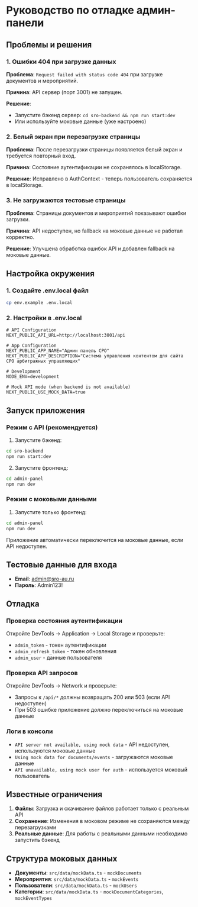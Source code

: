 # Руководство по отладке админ-панели

## Проблемы и решения

### 1. Ошибки 404 при загрузке данных

**Проблема**: `Request failed with status code 404` при загрузке документов и мероприятий.

**Причина**: API сервер (порт 3001) не запущен.

**Решение**: 
- Запустите бэкенд сервер: `cd sro-backend && npm run start:dev`
- Или используйте моковые данные (уже настроено)

### 2. Белый экран при перезагрузке страницы

**Проблема**: После перезагрузки страницы появляется белый экран и требуется повторный вход.

**Причина**: Состояние аутентификации не сохранялось в localStorage.

**Решение**: Исправлено в AuthContext - теперь пользователь сохраняется в localStorage.

### 3. Не загружаются тестовые страницы

**Проблема**: Страницы документов и мероприятий показывают ошибки загрузки.

**Причина**: API недоступен, но fallback на моковые данные не работал корректно.

**Решение**: Улучшена обработка ошибок API и добавлен fallback на моковые данные.

## Настройка окружения

### 1. Создайте .env.local файл

```bash
cp env.example .env.local
```

### 2. Настройки в .env.local

```env
# API Configuration
NEXT_PUBLIC_API_URL=http://localhost:3001/api

# App Configuration
NEXT_PUBLIC_APP_NAME="Админ панель СРО"
NEXT_PUBLIC_APP_DESCRIPTION="Система управления контентом для сайта СРО арбитражных управляющих"

# Development
NODE_ENV=development

# Mock API mode (when backend is not available)
NEXT_PUBLIC_USE_MOCK_DATA=true
```

## Запуск приложения

### Режим с API (рекомендуется)

1. Запустите бэкенд:
```bash
cd sro-backend
npm run start:dev
```

2. Запустите фронтенд:
```bash
cd admin-panel
npm run dev
```

### Режим с моковыми данными

1. Запустите только фронтенд:
```bash
cd admin-panel
npm run dev
```

Приложение автоматически переключится на моковые данные, если API недоступен.

## Тестовые данные для входа

- **Email**: admin@sro-au.ru
- **Пароль**: Admin123!

## Отладка

### Проверка состояния аутентификации

Откройте DevTools → Application → Local Storage и проверьте:
- `admin_token` - токен аутентификации
- `admin_refresh_token` - токен обновления
- `admin_user` - данные пользователя

### Проверка API запросов

Откройте DevTools → Network и проверьте:
- Запросы к `/api/*` должны возвращать 200 или 503 (если API недоступен)
- При 503 ошибке приложение должно переключиться на моковые данные

### Логи в консоли

- `API server not available, using mock data` - API недоступен, используются моковые данные
- `Using mock data for documents/events` - загружаются моковые данные
- `API unavailable, using mock user for auth` - используется моковый пользователь

## Известные ограничения

1. **Файлы**: Загрузка и скачивание файлов работает только с реальным API
2. **Сохранение**: Изменения в моковом режиме не сохраняются между перезагрузками
3. **Реальные данные**: Для работы с реальными данными необходимо запустить бэкенд

## Структура моковых данных

- **Документы**: `src/data/mockData.ts` - `mockDocuments`
- **Мероприятия**: `src/data/mockData.ts` - `mockEvents`
- **Пользователи**: `src/data/mockData.ts` - `mockUsers`
- **Категории**: `src/data/mockData.ts` - `mockDocumentCategories`, `mockEventTypes`
